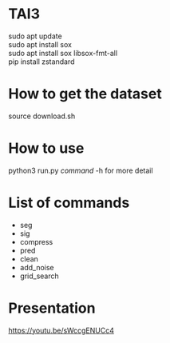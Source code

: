 # TAI3
sudo apt update  
sudo apt install sox  
sudo apt install sox libsox-fmt-all  
pip install zstandard  

# How to get the dataset

source download.sh

# How to use 

python3 run.py *command* -h  for more detail  

# List of commands

- seg
- sig
- compress
- pred
- clean
- add_noise
- grid_search

# Presentation

https://youtu.be/sWccgENUCc4